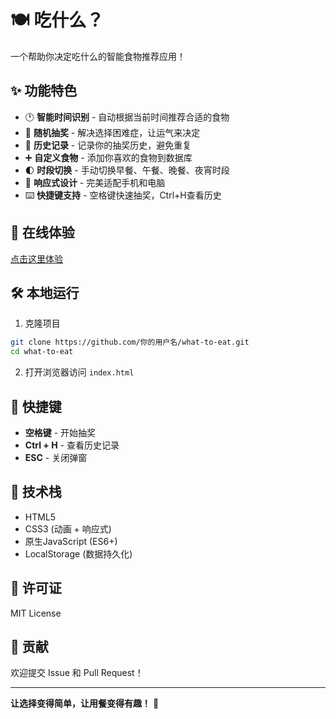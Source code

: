 # 🍽️ 吃什么？

一个帮助你决定吃什么的智能食物推荐应用！

## ✨ 功能特色

- 🕐 **智能时间识别** - 自动根据当前时间推荐合适的食物
- 🎲 **随机抽奖** - 解决选择困难症，让运气来决定
- 📝 **历史记录** - 记录你的抽奖历史，避免重复
- ➕ **自定义食物** - 添加你喜欢的食物到数据库
- 🌓 **时段切换** - 手动切换早餐、午餐、晚餐、夜宵时段
- 📱 **响应式设计** - 完美适配手机和电脑
- ⌨️ **快捷键支持** - 空格键快速抽奖，Ctrl+H查看历史

## 🚀 在线体验

[点击这里体验](https://你的域名.vercel.app)

## 🛠️ 本地运行

1. 克隆项目
```bash
git clone https://github.com/你的用户名/what-to-eat.git
cd what-to-eat
```

2. 打开浏览器访问 `index.html`

## 📱 快捷键

- **空格键** - 开始抽奖
- **Ctrl + H** - 查看历史记录  
- **ESC** - 关闭弹窗

## 🔧 技术栈

- HTML5
- CSS3 (动画 + 响应式)
- 原生JavaScript (ES6+)
- LocalStorage (数据持久化)

## 📄 许可证

MIT License

## 🤝 贡献

欢迎提交 Issue 和 Pull Request！

---

**让选择变得简单，让用餐变得有趣！** 🌟 